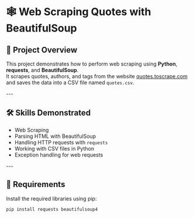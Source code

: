 # 🕸️ Web Scraping Quotes with BeautifulSoup<br>

## 📌 Project Overview<br>

This project demonstrates how to perform web scraping using **Python**, **requests**, and **BeautifulSoup**. <br>
It scrapes quotes, authors, and tags from the website [quotes.toscrape.com](http://quotes.toscrape.com) and saves the data into a CSV file named `quotes.csv`.<br>

---<br>

## 🛠️ Skills Demonstrated<br>

- Web Scraping<br>
- Parsing HTML with BeautifulSoup<br>
- Handling HTTP requests with `requests`<br>
- Working with CSV files in Python<br>
- Exception handling for web requests<br>

---<br>

## 🧾 Requirements<br>

Install the required libraries using pip:<br>

```bash<br>
pip install requests beautifulsoup4
